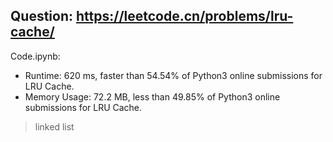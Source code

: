 ## Question: https://leetcode.cn/problems/lru-cache/

Code.ipynb:
* Runtime: 620 ms, faster than 54.54% of Python3 online submissions for LRU Cache.
* Memory Usage: 72.2 MB, less than 49.85% of Python3 online submissions for LRU Cache.
> linked list
